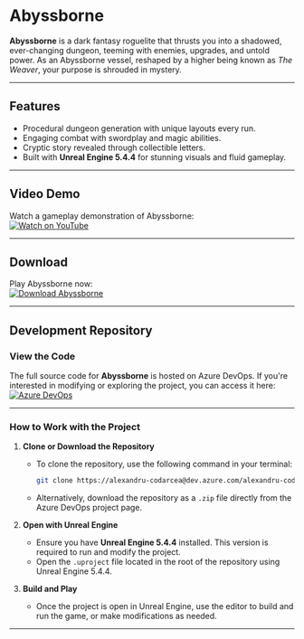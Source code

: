 # **Abyssborne**

**Abyssborne** is a dark fantasy roguelite that thrusts you into a shadowed, ever-changing dungeon, teeming with enemies, upgrades, and untold power. As an Abyssborne vessel, reshaped by a higher being known as *The Weaver*, your purpose is shrouded in mystery.

---

## **Features**
- Procedural dungeon generation with unique layouts every run.
- Engaging combat with swordplay and magic abilities.
- Cryptic story revealed through collectible letters.
- Built with **Unreal Engine 5.4.4** for stunning visuals and fluid gameplay.

---

## **Video Demo**
Watch a gameplay demonstration of Abyssborne:  
[![Watch on YouTube](https://img.shields.io/badge/YouTube-Watch%20Demo-red?logo=youtube)](https://youtu.be/8pIRAbLj2nM)

---

## **Download**
Play Abyssborne now:  
[![Download Abyssborne](https://img.shields.io/badge/Download-Abyssborne-blue?logo=download)](https://drive.google.com/drive/folders/1hOFzNEi8PWO3oH_PJrmcNG5_5calXUdo?usp=sharing)

---

## **Development Repository**

### **View the Code**
The full source code for **Abyssborne** is hosted on Azure DevOps. If you're interested in modifying or exploring the project, you can access it here:  
[![Azure DevOps](https://img.shields.io/badge/Azure%20DevOps-View%20Repository-blue?logo=azuredevops)](https://dev.azure.com/alexandru-codarcea/_git/JocUnreal)

---

### **How to Work with the Project**
1. **Clone or Download the Repository**  
   - To clone the repository, use the following command in your terminal:  
     ```bash
     git clone https://alexandru-codarcea@dev.azure.com/alexandru-codarcea/JocUnreal/_git/JocUnreal
     ```
   - Alternatively, download the repository as a `.zip` file directly from the Azure DevOps project page.

2. **Open with Unreal Engine**  
   - Ensure you have **Unreal Engine 5.4.4** installed. This version is required to run and modify the project.  
   - Open the `.uproject` file located in the root of the repository using Unreal Engine 5.4.4.

3. **Build and Play**  
   - Once the project is open in Unreal Engine, use the editor to build and run the game, or make modifications as needed.

---

